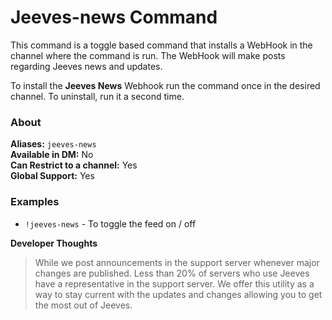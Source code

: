 # Jeeves-news Command

This command is a toggle based command that installs a WebHook in the channel where the command is run.
The WebHook will make posts regarding Jeeves news and updates.

To install the **Jeeves News** Webhook run the command once in the desired channel.
To uninstall, run it a second time.

### About

**Aliases:** `jeeves-news`  
**Available in DM:** No  
**Can Restrict to a channel:** Yes  
**Global Support:** Yes  

### Examples

* `!jeeves-news` - To toggle the feed on / off

**Developer Thoughts**
>While we post announcements in the support server whenever major changes are published. Less than 20% of servers who use Jeeves have a representative in the support server. We offer this utility as a way to stay current with the updates and changes allowing you to get the most out of Jeeves.
